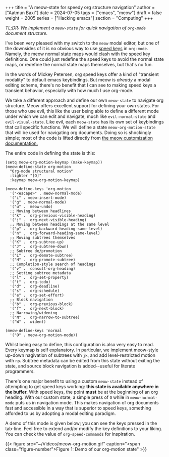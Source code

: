 +++
title = "A meow-state for speedy org structure navigation"
author = ["Aatmun Baxi"]
date = 2024-07-05
tags = ["emacs", "meow"]
draft = false
weight = 2005
series = ["Hacking emacs"]
section = "Computing"
+++

_TL;DR: We implement a `meow-state` for quick navigation of `org-mode` document structure._

I've been very pleased with my switch to the `meow` modal editor, but one of the downsides of it is no obvious way to use [speed keys](https://orgmode.org/manual/Speed-Keys.html) in `org-mode`.
Namely, the meow normal state maps would clash with the speed key definitions.
One could just redefine the speed keys to avoid the normal state maps, or redefine the normal state maps themselves, but that's no fun.

In the words of Mickey Petersen, org speed keys offer a kind of "transient modality" to default emacs keybindings.
But meow is _already_ a modal editing scheme, there's no benefit that I can see to making speed keys a transient behavior, especially with how much I use org-mode.

We take a different approach and define our own `meow-state` to navigate org structure.
Meow offers excellent support for defining your own states.
For those who use evil, this like the user being able to define a different mode under which we can edit and navigate, much like `evil-normal-state` and `evil-visual-state`.
Like evil, each `meow-state` has its own set of keybindings that call specific functions.
We will define a state `meow-org-motion-state` that will be used for navigating org documents.
Doing so is shockingly simple; most of the code is lifted directly from [the meow customization documentation.](https://github.com/meow-edit/meow/blob/master/CUSTOMIZATIONS.org)

The entire code in defining the state is this:

```emacs-lisp
(setq meow-org-motion-keymap (make-keymap))
(meow-define-state org-motion
  "Org-mode structural motion"
  :lighter "[O]"
  :keymap meow-org-motion-keymap)

(meow-define-keys 'org-motion
  '("<escape>" . meow-normal-mode)
  '("i" . meow-insert-mode)
  '("g" . meow-normal-mode)
  '("u" .  meow-undo)
  ;; Moving between headlines
  '("k" .  org-previous-visible-heading)
  '("j" .  org-next-visible-heading)
  ;; Moving between headings at the same level
  '("p" .  org-backward-heading-same-level)
  '("n" .  org-forward-heading-same-level)
  ;; Moving subtrees themselves
  '("K" .  org-subtree-up)
  '("J" .  org-subtree-down)
  ;; Subtree de/promotion
  '("L" .  org-demote-subtree)
  '("H" .  org-promote-subtree)
  ;; Completion-style search of headings
  '("v" .  consult-org-heading)
  ;; Setting subtree metadata
  '("l" .  org-set-property)
  '("t" .  org-todo)
  '("d" .  org-deadline)
  '("s" .  org-schedule)
  '("e" .  org-set-effort)
  ;; Block navigation
  '("b" .  org-previous-block)
  '("f" .  org-next-block)
  ;; Narrowing/widening
  '("N" .  org-narrow-to-subtree)
  '("W" .  widen))

(meow-define-keys 'normal
  '("O" . meow-org-motion-mode))
```

Whilst being easy to define, this configuration is also very easy to read.
Every keymap is self explanatory.
In particular, we implement meow-style up-down nagivation of subtrees with `jk`, and add level-restricted motion with `np`.
Subtree metadata can be edited from this state without exiting the state, and source block navigation is added--useful for literate programmers.

There's one major benefit to using a custom `meow-state` instead of attempting to get speed keys working: **this state is available anywhere in the buffer.**
With speed keys, the point **must** be at the beginning of an org heading.
With our custom state, a simple press of `O` while in `meow-normal-mode` puts us in navigation mode.
This makes navigation of org documents fast and accessible in a way that is superior to speed keys, something afforded to us by adopting a modal editing paradigm.

A demo of this mode is given below; you can see the keys pressed in the tab-line.
Feel free to extend and/or modify the key definitions to your liking.
You can check the value of `org-speed-commands` for inspiration.

{{< figure src="~/Videos/meow-org-motion.gif" caption="<span class=\"figure-number\">Figure 1: </span>Demo of our org-motion state" >}}
